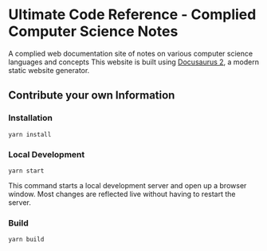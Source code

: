# Ultimate Code Reference - Complied Computer Science Notes

A complied web documentation site of notes on various computer science languages and concepts
This website is built using [Docusaurus 2](https://v2.docusaurus.io/), a modern static website generator.

## Contribute your own Information

### Installation

```console
yarn install
```

### Local Development

```console
yarn start
```

This command starts a local development server and open up a browser window. Most changes are reflected live without having to restart the server.

### Build

```console
yarn build
```
